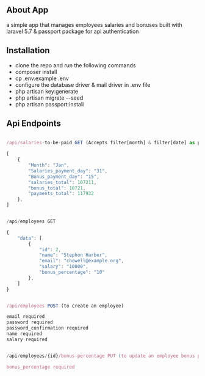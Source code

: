 ## About App

a simple app that manages employees salaries and bonuses built with laravel 5.7 & passport package for api authentication

## Installation

- clone the repo and run the following commands
- composer install
- cp .env.example .env
- configure the database driver & mail driver in .env file
- php artisan key:generate
- php artisan migrate --seed
- php artisan passport:install


## Api Endpoints

```javascript

/api/salaries-to-be-paid GET (Accepts filter[month] & filter[date] as parameters)

[
    {
        "Month": "Jan",
        "Salaries_payment_day": "31",
        "Bonus_payment_day": "15",
        "salaries_total": 107211,
        "bonus_total": 10721,
        "payments_total": 117932
    },
]


/api/employees GET

{
    "data": [
        {
            "id": 2,
            "name": "Stephon Harber",
            "email": "chowell@example.org",
            "salary": "10000",
            "bonus_percentage": "10"
        },
    ]
}


/api/employees POST (to create an employee)

email required
password required
password_confirmation required
name required
salary required


/api/employees/{id}/bonus-percentage PUT (to update an employee bonus percentage)

bonus_percentage required


```